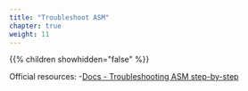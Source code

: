 ```yaml
---
title: "Troubleshoot ASM"
chapter: true
weight: 11
---
```


{{% children showhidden="false" %}}

Official resources:
 -[Docs - Troubleshooting ASM step-by-step](https://cloud.google.com/service-mesh/docs/troubleshooting/troubleshoot-intro)